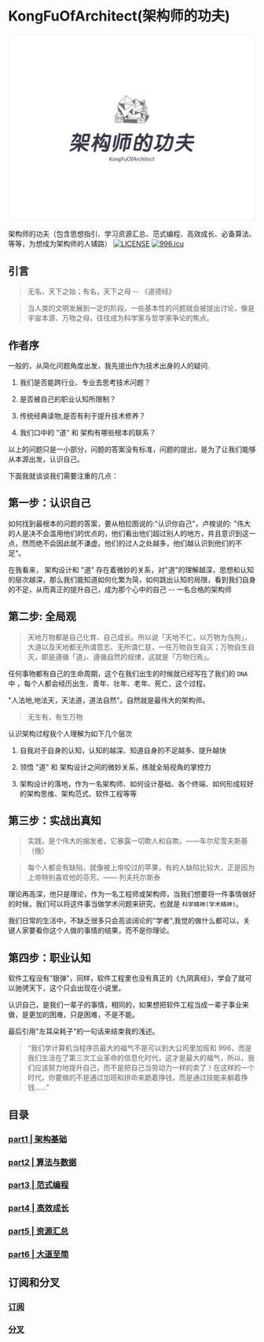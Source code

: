 # KongFuOfArchitect(架构师的功夫)

![架构师的功夫](./img/架构师的功夫1.png)

架构师的功夫（包含思想指引、学习资源汇总、范式编程、高效成长、必备算法、等等，为想成为架构师的人铺路）
[![LICENSE](https://img.shields.io/badge/license-Anti%20996-blue.svg)](https://github.com/996icu/996.ICU/blob/master/LICENSE)
[![996.icu](https://img.shields.io/badge/link-996.icu-red.svg)](https://996.icu)

## 引言

> 无名，天下之始；有名，天下之母  -- 《道德经》

> 当人类的文明发展到一定的阶段，一些基本性的问题就会被提出讨论，像是宇宙本源、万物之母，往往成为科学家与哲学家争论的焦点。


## 作者序

一般的，从简化问题角度出发，我先提出作为技术出身的人的疑问.

1. 我们是否能跨行业、专业去思考技术问题？

2. 是否被自己的职业认知所限制？

3. 传统经典读物,是否有利于提升技术修养？

4. 我们口中的 "道" 和 架构有哪些根本的联系？


以上的问题只是一小部分，问题的答案没有标准，问题的提出，是为了让我们能够从本源出发，认识自己。

下面我就谈谈我们需要注重的几点：

## 第一步：认识自己

如何找到最根本的问题的答案，要从柏拉图说的:"认识你自己"，卢梭说的: "伟大的人是决不会滥用他们的优点的，他们看出他们超过别人的地方，并且意识到这一点，然而绝不会因此就不谦虚。他们的过人之处越多，他们越认识到他们的不足"。

在我看来， 架构设计和 "道" 存在着微妙的关系，对"道"的理解越深，思想和认知的层次越深，那么我们能知道如何化繁为简，如何跳出认知的局限，看到我们自身的不足，从而真正的提升自己，成为那个心中的自己 -- 一名合格的架构师

## 第二步: 全局观

> 天地万物都是自己化育、自己成长。所以说「天地不仁，以万物为刍狗」，大道以及天地都无所谓意志、无所谓仁慈，一任万物自生自灭；万物自生自灭，即是遵循「道」、遵循自然的规律，这就是「万物归焉」。

任何事物都有自己的生命周期，这个在我们出生的时候就已经写在了我们的 `DNA` 中 ，每个人都会经历出生、青年、壮年、老年、死亡，这个过程。

"人法地,地法天，天法道，道法自然"。自然就是最伟大的架构师。

> 无生有，有生万物

认识架构过程我个人理解为如下几个层次

1. 自我对于自身的认知，认知的越深、知道自身的不足越多、提升越快

2. 领悟 "道" 和 架构设计之间的微妙关系，练就全局视角的掌控力

3. 架构设计的落地，作为一名架构师、如何设计基础、各个终端、如何形成较好的架构思维、架构范式、软件工程等等


## 第三步：实战出真知

> 实践，是个伟大的揭发者，它暴露一切欺人和自欺。——车尔尼雪夫斯基（俄）

> 每个人都会有缺陷，就像被上帝咬过的苹果，有的人缺陷比较大，正是因为上帝特别喜欢他的芬芳。—— 列夫托尔斯泰

理论再高深，他只是理论，作为一名工程师或架构师，当我们想要将一件事情做好的时候，我们可以将这件事当做学术问题来研究，也就是 `科学精神(学术精神)`。

我们日常的生活中，不缺乏很多只会高谈阔论的"学者",我觉的做什么都可以，关键人家要看你这个人做的事情的结果，而不是你理论。

## 第四步：职业认知

软件工程没有"银弹"，同样，软件工程里也没有真正的《九阴真经》，学会了就可以驰骋天下，这个只会出现在小说里。

认识自己，是我们一辈子的事情，相同的，如果想把软件工程当成一辈子事业来做，是更加的困难，只是困难，不是不能。

最后引用"左耳朵耗子"的一句话来结束我的浅述。


> “我们学计算机当程序员最大的福气不是可以到大公司里加班和 996，而是我们生活在了第三次工业革命的信息化时代，这才是最大的福气，所以，我们应该努力地提升自己，而不是把自己当劳动力一样的卖了！在这样的一个时代，你要做的不是通过加班和拼命来跪着挣钱，而是通过技能来躺着挣钱……”




## 目录

### [part1 | 架构基础](./part1/README.md)

### [part2 | 算法与数据](./part2/README.md)

### [part3 | 范式编程](./part3/README.md)

### [part4 | 高效成长](./part4/README.md)

### [part5 | 资源汇总](./part5/README.md)

### [part6 | 大道至简](./part6/README.md)


## 订阅和分叉

### [订阅](https://github.com/xiaomiwujiecao/KongFuOfArchitect/stargazers)

### [分叉](https://github.com/xiaomiwujiecao/KongFuOfArchitect/members)
